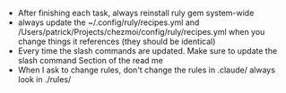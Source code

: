- After finishing each task, always reinstall ruly gem system-wide
- always update the ~/.config/ruly/recipes.yml and /Users/patrick/Projects/chezmoi/config/ruly/recipes.yml when you change things it references (they should be identical)
- Every time the slash commands are updated. Make sure to update the slash command Section of the read me
- When I ask to change rules, don't change the rules in .claude/ always look in ./rules/
